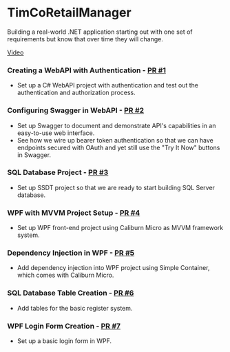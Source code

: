 # TimCoRetailManager
Building a real-world .NET application starting out with one set of requirements but know that over time they will change.

[Video](https://www.youtube.com/playlist?list=PLLWMQd6PeGY0bEMxObA6dtYXuJOGfxSPx)

### Creating a WebAPI with Authentication - [PR #1](https://github.com/albertospelta/TimCoRetailManager/pull/1)
* Set up a C# WebAPI project with authentication and test out the authentication and authorization process.

### Configuring Swagger in WebAPI - [PR #2](https://github.com/albertospelta/TimCoRetailManager/pull/2)
* Set up Swagger to document and demonstrate API's capabilities in an easy-to-use web interface. 
* See how we wire up bearer token authentication so that we can have endpoints secured with OAuth and yet still use the "Try It Now" buttons in Swagger.

### SQL Database Project - [PR #3](https://github.com/albertospelta/TimCoRetailManager/pull/3)
* Set up SSDT project so that we are ready to start building SQL Server database.

### WPF with MVVM Project Setup - [PR #4](https://github.com/albertospelta/TimCoRetailManager/pull/4)
* Set up WPF front-end project using Caliburn Micro as MVVM framework system.

### Dependency Injection in WPF - [PR #5](https://github.com/albertospelta/TimCoRetailManager/pull/5)
* Add dependency injection into WPF project using Simple Container, which comes with Caliburn Micro.

### SQL Database Table Creation - [PR #6](https://github.com/albertospelta/TimCoRetailManager/pull/6)
* Add tables for the basic register system.

### WPF Login Form Creation - [PR #7](https://github.com/albertospelta/TimCoRetailManager/pull/7)
* Set up a basic login form in WPF.
